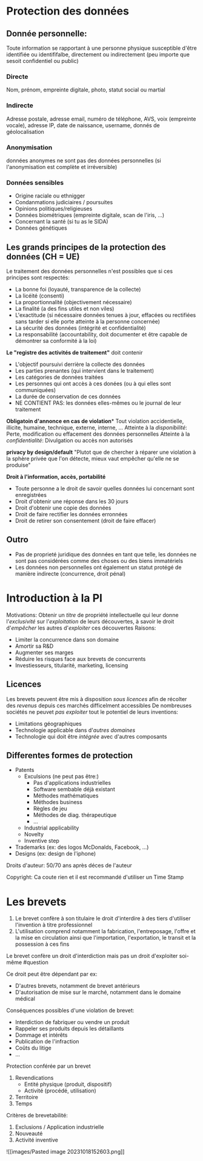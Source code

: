 # Protection des données
## Donnée personnelle: 
Toute information se rapportant à une personne physique susceptible d'être identifiée ou identififalbe, directement ou indirectement (peu importe que sesoit confidentiel ou public)
### Directe
Nom, prénom, empreinte digitale, photo, statut social ou martial
### Indirecte
Adresse postale, adresse email, numéro de téléphone, AVS, voix (empreinte vocale), adresse IP, date de naissance, username, donnés de géolocalisation
### Anonymisation
données anonymes ne sont pas des données personnelles (si l'anonymisation est complète et irréversible)
### Données sensibles
- Origine raciale ou ethnigger
- Condanmations judiciaires / poursuites
- Opinions politiques/religieuses
- Données biométriques (empreinte digitale, scan de l'iris, ...)
- Concernant la santé (si tu as le SIDA)
- Données génétiques
## Les grands principes de la protection des données (CH = UE)
Le traitement des données personnelles n'est possibles que si ces principes sont respectés:
- La bonne foi (loyauté, transparence de la collecte)
- La licéité (consenti)
- La proportionnalité (objectivement nécessaire)
- La finalité (a des fins utiles et non viles)
- L'exactitude (si nécessaire données tenues à jour, effacées ou rectifiées sans tarder si elle porte atteinte à la personne concernée)
- La sécurité des données (intégrité et confidentialité)
- La responsabilité (accountability, doit documenter et être capable de démontrer sa conformité à la loi)

**Le "registre des activités de traitement"** doit contenir
- L'objectif poursuivi derrière la collecte des données
- Les parties prenantes (qui intervient dans le traitement)
- Les catégories de données traitées
- Les personnes qui ont accès à ces donées (ou à qui elles sont communiquées)
- La durée de conservation de ces données
- NE CONTIENT PAS: les données elles-mêmes ou le journal de leur traitement

**Obligatoin d'annonce en cas de violation***
Tout violation accidentielle, illicite, humaine, technique, externe, interne, ...
Atteinte à la *disponibilité*: Perte, modification ou effacement des données personnelles
Atteinte à la *confidentialité*: Divulgation ou accès non autorisés

**privacy by design/default**
"Plutot que de chercher à réparer une violation à la sphère privée que l'on détecte, mieux vaut empêcher qu'elle ne se produise"

**Droit à l'information, accès, portabilité**
- Toute personne a le droit de savoir quelles données lui concernant sont enregistrées
- Droit d'obtenir une réponse dans les 30 jours
- Droit d'obtenir une copie des données
- Droit de faire rectifier les données erronnées
- Droit de retirer son consentement (droit de faire effacer)
## Outro
- Pas de proprieté juridique des données en tant que telle, les données ne sont pas considérées comme des choses ou des biens immatériels
- Les données non personnelles ont également un statut protégé de manière indirecte (concurrence, droit pénal)

# Introduction à la PI
Motivations:
Obtenir un *titre* de propriété intellectuelle qui leur donne l'*exclusivité* sur l'*exploitation* de leurs découvertes, à savoir le droit d'*empêcher* les autres d'*exploiter* ces découvertes
Raisons:
- Limiter la concurrence dans son domaine
- Amortir sa R&D
- Augmenter ses marges
- Réduire les risques face aux brevets de concurrents
- Investiesseurs, titularité, marketing, licensing
## Licences
Les brevets peuvent être mis à disposition *sous licences* afin de récolter des *revenus* depuis ces marchés difficelment accessibles
De nombreuses sociétés ne peuvet *pas exploiter* tout le potentiel de leurs inventions:
- Limitations géographiques
- Technologie applicable dans d'*autres domaines*
- Technologie qui doit être *intégrée* avec d'autres composants
## Differentes formes de protection
- Patents
	- Exculsions (ne peut pas être:)
		- Pas d'applications industrielles
		- Software sembable déjà existant
		- Méthodes mathématiques
		- Méthodes business
		- Règles de jeu
		- Méthodes de diag. thérapeutique
		- ...
	- Industrial applicability
	- Novelty
	- Inventive step
- Trademarks (ex: des logos McDonalds, Facebook, ...)
- Designs (ex: design de l'iphone)

Droits d'auteur:
50/70 ans après déces de l'auteur

Copyright:
Ca coute rien et il est recommandé d'utiliser un Time Stamp
# Les brevets
1. Le brevet confère à son titulaire le droit d'interdire à des tiers d'utiliser l'invention à titre professionnel
2. L'utilisation comprend notamment la fabrication, l'entreposage, l'offre et la mise en circulation ainsi que l'importation, l'exportation, le transit et la possession à ces fins

Le brevet confère un droit d'interdiction mais pas un droit d'exploiter soi-même #question 

Ce droit peut être dépendant par ex:
- D'autres brevets, notamment de brevet antérieurs
- D'autorisation de mise sur le marché, notamment dans le domaine médical

Conséquences possibles d'une violation de brevet:
- Interdiction de fabriquer ou vendre un produit
-  Rappeler ses produits depuis les détaillants
- Dommage et intérêts
- Publication de l'infraction
- Coûts du litige
- ...

Protection conférée par un brevet
1. Revendications 
	- Entité physique (produit, dispositif)
	- Activité (procédé, utilisation)
2. Territoire
3. Temps

Critères de brevetabilité:
1. Exclusions / Application industrielle
2. Nouveauté
3. Activité inventive

![[images/Pasted image 20231018152603.png]]